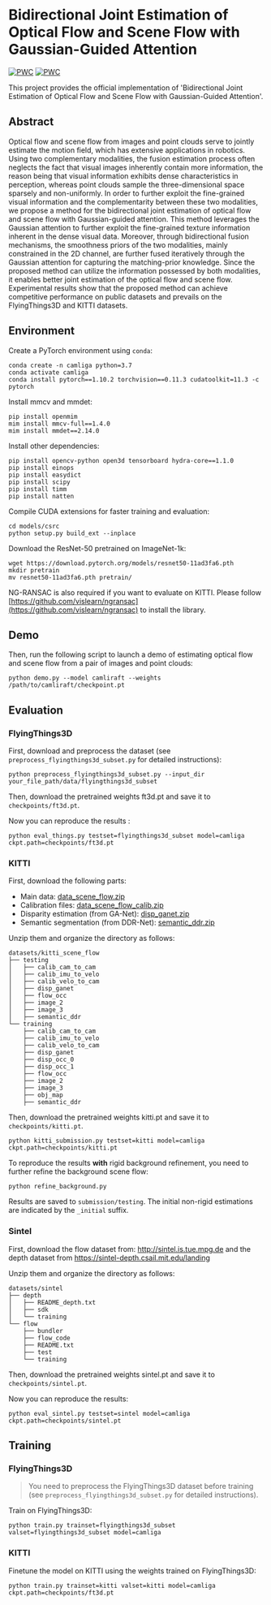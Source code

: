 # Bidirectional Joint Estimation of Optical Flow and Scene Flow with Gaussian-Guided Attention

[![PWC](https://img.shields.io/endpoint.svg?url=https://paperswithcode.com/badge/learning-optical-flow-and-scene-flow-with/optical-flow-estimation-on-kitti-2015)](https://paperswithcode.com/sota/optical-flow-estimation-on-kitti-2015?p=learning-optical-flow-and-scene-flow-with)
[![PWC](https://img.shields.io/endpoint.svg?url=https://paperswithcode.com/badge/learning-optical-flow-and-scene-flow-with/scene-flow-estimation-on-kitti-2015-scene-1)](https://paperswithcode.com/sota/scene-flow-estimation-on-kitti-2015-scene-1?p=learning-optical-flow-and-scene-flow-with)

This project provides the official implementation of 'Bidirectional Joint Estimation of Optical Flow and Scene Flow with Gaussian-Guided Attention'.

## Abstract
Optical flow and scene flow from images and point clouds serve to jointly estimate the motion field, which has extensive applications in robotics. Using two complementary modalities, the fusion estimation process often neglects the fact that visual images inherently contain more information, the reason being that visual information exhibits dense characteristics in perception, whereas point clouds sample the three-dimensional space sparsely and non-uniformly. In order to further exploit the fine-grained visual information and the complementarity between these two modalities, we propose a method for the bidirectional joint estimation of optical flow and scene flow with Gaussian-guided attention. This method leverages the Gaussian attention to further exploit the fine-grained texture information inherent in the dense visual data. Moreover, through bidirectional fusion mechanisms, the smoothness priors of the two modalities, mainly constrained in the 2D channel, are further fused iteratively through the Gaussian attention for capturing the matching-prior knowledge. Since the proposed method can utilize the information possessed by both modalities, it enables better joint estimation of the optical flow and scene flow. Experimental results show that the proposed method can achieve competitive performance on public datasets and prevails on the FlyingThings3D and KITTI datasets.

## Environment

Create a PyTorch environment using `conda`:

```
conda create -n camliga python=3.7
conda activate camliga
conda install pytorch==1.10.2 torchvision==0.11.3 cudatoolkit=11.3 -c pytorch
```

Install mmcv and mmdet:

```
pip install openmim
mim install mmcv-full==1.4.0
mim install mmdet==2.14.0
```

Install other dependencies:

```
pip install opencv-python open3d tensorboard hydra-core==1.1.0
pip install einops
pip install easydict
pip install scipy
pip install timm
pip install natten
```

Compile CUDA extensions for faster training and evaluation:

```
cd models/csrc
python setup.py build_ext --inplace
```

Download the ResNet-50 pretrained on ImageNet-1k:

```
wget https://download.pytorch.org/models/resnet50-11ad3fa6.pth
mkdir pretrain
mv resnet50-11ad3fa6.pth pretrain/
```

NG-RANSAC is also required if you want to evaluate on KITTI. Please follow [https://github.com/vislearn/ngransac](https://github.com/vislearn/ngransac) to install the library.

## Demo

Then, run the following script to launch a demo of estimating optical flow and scene flow from a pair of images and point clouds:

```
python demo.py --model camliraft --weights /path/to/camliraft/checkpoint.pt
```

## Evaluation

### FlyingThings3D

First, download and preprocess the dataset (see `preprocess_flyingthings3d_subset.py` for detailed instructions):

```
python preprocess_flyingthings3d_subset.py --input_dir your_file_path/data/flyingthings3d_subset
```

Then, download the pretrained weights ft3d.pt and save it to `checkpoints/ft3d.pt`.

Now you can reproduce the results :

```
python eval_things.py testset=flyingthings3d_subset model=camliga ckpt.path=checkpoints/ft3d.pt
```

### KITTI

First, download the following parts:

* Main data: [data_scene_flow.zip](https://s3.eu-central-1.amazonaws.com/avg-kitti/data_scene_flow.zip)
* Calibration files: [data_scene_flow_calib.zip](https://s3.eu-central-1.amazonaws.com/avg-kitti/data_scene_flow_calib.zip)
* Disparity estimation (from GA-Net): [disp_ganet.zip](https://drive.google.com/file/d/1ieFpOVzqCzT8TXNk1zm2d9RLkrcaI78o/view?usp=sharing)
* Semantic segmentation (from DDR-Net): [semantic_ddr.zip](https://drive.google.com/file/d/1dVSJeE9BBmVv2rCe5TR0PVanEv2WzwIy/view?usp=sharing)

Unzip them and organize the directory as follows:

```
datasets/kitti_scene_flow
├── testing
│   ├── calib_cam_to_cam
│   ├── calib_imu_to_velo
│   ├── calib_velo_to_cam
│   ├── disp_ganet
│   ├── flow_occ
│   ├── image_2
│   ├── image_3
│   ├── semantic_ddr
└── training
    ├── calib_cam_to_cam
    ├── calib_imu_to_velo
    ├── calib_velo_to_cam
    ├── disp_ganet
    ├── disp_occ_0
    ├── disp_occ_1
    ├── flow_occ
    ├── image_2
    ├── image_3
    ├── obj_map
    ├── semantic_ddr
```

Then, download the pretrained weights kitti.pt and save it to `checkpoints/kitti.pt`.


```
python kitti_submission.py testset=kitti model=camliga ckpt.path=checkpoints/kitti.pt
```

To reproduce the results **with** rigid background refinement, you need to further refine the background scene flow:

```
python refine_background.py
```

Results are saved to `submission/testing`. The initial non-rigid estimations are indicated by the `_initial` suffix.

### Sintel

First, download the flow dataset from: http://sintel.is.tue.mpg.de and the depth dataset from https://sintel-depth.csail.mit.edu/landing

Unzip them and organize the directory as follows:

```
datasets/sintel
├── depth
│   ├── README_depth.txt
│   ├── sdk
│   └── training
└── flow
    ├── bundler
    ├── flow_code
    ├── README.txt
    ├── test
    └── training
```

Then, download the pretrained weights sintel.pt and save it to `checkpoints/sintel.pt`.

Now you can reproduce the results:

```
python eval_sintel.py testset=sintel model=camliga ckpt.path=checkpoints/sintel.pt
```

## Training

### FlyingThings3D

> You need to preprocess the FlyingThings3D dataset before training (see `preprocess_flyingthings3d_subset.py` for detailed instructions).

Train on FlyingThings3D:

```
python train.py trainset=flyingthings3d_subset valset=flyingthings3d_subset model=camliga
```

### KITTI

Finetune the model on KITTI using the weights trained on FlyingThings3D:

```
python train.py trainset=kitti valset=kitti model=camliga ckpt.path=checkpoints/ft3d.pt
```

